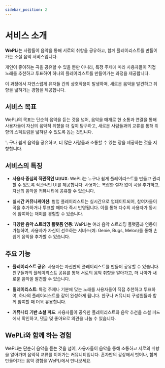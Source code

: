 ```yaml
---
sidebar_position: 2
---
```


# 서비스 소개

**WePLi**는 사람들이 음악을 통해 서로의 취향을 공유하고, 함께 플레이리스트를 만들어가는 소셜 음악 서비스입니다. 

개인이 좋아하는 곡을 공유할 수 있을 뿐만 아니라, 특정 주제에 따라 사용자들이 직접 노래를 추천하고 투표하여 하나의 플레이리스트를 만들어가는 과정을 제공합니다. 

이 과정에서 자연스럽게 유저들 간의 상호작용이 발생하며, 새로운 음악을 발견하고 취향을 넓혀가는 경험을 제공합니다.

## 서비스 목표

WePLi의 목표는 단순히 음악을 듣는 것을 넘어, 음악을 매개로 한 소통과 연결을 통해 사용자들이 자신의 음악적 취향을 더 깊이 탐구하고, 새로운 사람들과의 교류를 통해 취향의 스펙트럼을 넓혀갈 수 있도록 돕는 것입니다. 

누구나 쉽게 음악을 공유하고, 더 많은 사람들과 소통할 수 있는 장을 제공하는 것을 지향합니다.

## 서비스의 특징

- **사용자 중심의 직관적인 UI/UX**: WePLi는 누구나 쉽게 플레이리스트를 만들고 관리할 수 있도록 직관적인 UI를 제공합니다. 사용자는 복잡한 절차 없이 곡을 추가하고, 자신의 음악을 커뮤니티에 공유할 수 있습니다.

- **실시간 커뮤니케이션**: 협업 플레이리스트는 실시간으로 업데이트되어, 참여자들이 곡을 추가하거나 투표할 때마다 즉시 반영됩니다. 이를 통해 다수의 사용자가 동시에 참여하는 재미를 경험할 수 있습니다.

- **다양한 음악 스트리밍 플랫폼 연동**: WePLi는 여러 음악 스트리밍 플랫폼과 연동이 가능하여, 사용자가 자신이 선호하는 서비스(예: Genie, Bugs, Melon)를 통해 손쉽게 음악을 추가할 수 있습니다.

## 주요 기능

- **플레이리스트 공유**: 사용자는 자신만의 플레이리스트를 만들어 공유할 수 있습니다. 친구들과의 플레이리스트 공유를 통해 서로의 음악 취향을 알아가고, 더 나아가 새로운 음악을 발견할 수 있습니다.

- **릴레이리스트**: 특정 주제나 기분에 맞는 노래를 사용자들이 직접 추천하고 투표하여, 하나의 플레이리스트를 같이 완성하게 됩니다. 친구나 커뮤니티 구성원들과 함께 참여할 때 더욱 유용합니다.

- **커뮤니티 기반 소셜 피드**: 사용자들이 공유한 플레이리스트와 음악 추천을 소셜 피드에서 확인하고, 댓글 및 좋아요로 의견을 나눌 수 있습니다.


## WePLi와 함께 하는 경험

WePLi는 단순히 음악을 듣는 것을 넘어, 사용자들이 음악을 통해 소통하고 서로의 취향을 알아가며 음악적 교류를 이어가는 커뮤니티입니다. 혼자만의 감상에서 벗어나, 함께 만들어가는 음악 경험을 WePLi에서 만나보세요.